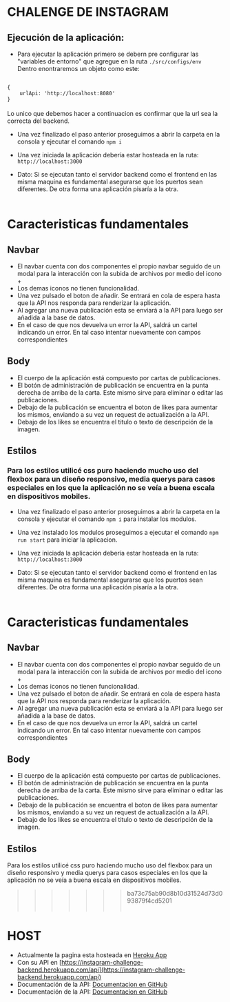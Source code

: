 # CHALENGE DE INSTAGRAM
## Ejecución de la aplicación:
- Para ejecutar la aplicación primero se debern pre configurar las "variables de entorno" que agregue en la ruta `./src/configs/env`<br>Dentro enontraremos un objeto como este: <br>
<code>
{
    urlApi: 'http://localhost:8080'
}
</code><br>
Lo unico que debemos hacer a continuacion es confirmar que la url sea la correcta del backend.

- Una vez finalizado el paso anterior proseguimos a abrir la carpeta en la consola y ejecutar el comando `npm i` <br>

- Una vez iniciada la aplicación debería estar hosteada en la ruta: `http://localhost:3000`

- Dato: Si se ejecutan tanto el servidor backend como el frontend en las misma maquina es fundamental asegurarse que los puertos sean diferentes. De otra forma una aplicación pisaría a la otra.
<br></br>
# Caracteristicas fundamentales

## Navbar
- El navbar cuenta con dos componentes el propio navbar seguido de un modal para la interacción con la subida de archivos por medio del icono +
- Los demas iconos no tienen funcionalidad.
- Una vez pulsado el boton de añadir. Se entrará en cola de espera hasta que la API nos responda para renderizar la aplicación.
- Al agregar una nueva publicación esta se enviará a la API para luego ser añadida a la base de datos.
- En el caso de que nos devuelva un error la API, saldrá un cartel indicando un error. En tal caso intentar nuevamente con campos correspondientes

## Body
- El cuerpo de la aplicación está compuesto por cartas de publicaciones. 
- El botón de administración de publicación se encuentra en la punta derecha de arriba de la carta. Este mismo sirve para eliminar o editar las publicaciones.
- Debajo de la publicación se encuentra el boton de likes para aumentar los mismos, enviando a su vez un request de actualización a la API.
- Debajo de los likes se encuentra el titulo o texto de descripción de la imagen.

## Estilos
### Para los estilos utilicé css puro haciendo mucho uso del flexbox para un diseño responsivo, media querys para casos especiales en los que la aplicación no se veía a buena escala en dispositivos mobiles.

- Una vez finalizado el paso anterior proseguimos a abrir la carpeta en la consola y ejecutar el comando `npm i` para instalar los modulos.<br>

- Una vez instalado los modulos proseguimos a ejecutar el comando `npm run start` para iniciar la aplicacion.

- Una vez iniciada la aplicación debería estar hosteada en la ruta: `http://localhost:3000`

- Dato: Si se ejecutan tanto el servidor backend como el frontend en las misma maquina es fundamental asegurarse que los puertos sean diferentes. De otra forma una aplicación pisaría a la otra.
<br></br>
# Caracteristicas fundamentales

## Navbar
- El navbar cuenta con dos componentes el propio navbar seguido de un modal para la interacción con la subida de archivos por medio del icono +
- Los demas iconos no tienen funcionalidad.
- Una vez pulsado el boton de añadir. Se entrará en cola de espera hasta que la API nos responda para renderizar la aplicación.
- Al agregar una nueva publicación esta se enviará a la API para luego ser añadida a la base de datos.
- En el caso de que nos devuelva un error la API, saldrá un cartel indicando un error. En tal caso intentar nuevamente con campos correspondientes

## Body
- El cuerpo de la aplicación está compuesto por cartas de publicaciones. 
- El botón de administración de publicación se encuentra en la punta derecha de arriba de la carta. Este mismo sirve para eliminar o editar las publicaciones.
- Debajo de la publicación se encuentra el boton de likes para aumentar los mismos, enviando a su vez un request de actualización a la API.
- Debajo de los likes se encuentra el titulo o texto de descripción de la imagen.

## Estilos
Para los estilos utilicé css puro haciendo mucho uso del flexbox para un diseño responsivo y media querys para casos especiales en los que la aplicación no se veía a buena escala en dispositivos mobiles.
>>>>>>> ba73c75ab90d8b10d31524d73d093879f4cd5201
<br></br>
 
# HOST
- Actualmente la pagina esta hosteada en [Heroku App](https://instagram-challenge-sondeos.herokuapp.com)
- Con su API en [https://instagram-challenge-backend.herokuapp.com/api](https://instagram-challenge-backend.herokuapp.com/api)
- Documentación de la API: [Documentacion en GitHub](https://github.com/AlexValdiviezo/instagram-challenge-API)
- Documentación de la API: [Documentacion en GitHub](https://github.com/AlexValdiviezo/instagram-challenge-API)
